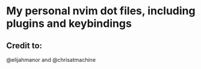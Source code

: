 # My personal nvim dot files, including plugins and keybindings

## Credit to: 

@elijahmanor and @chrisatmachine
